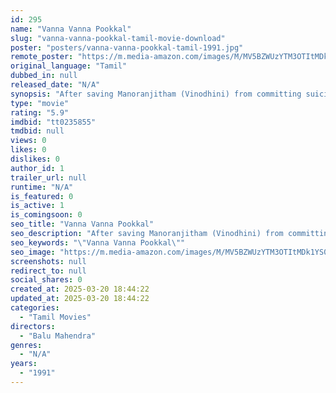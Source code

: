 ```yaml
---
id: 295
name: "Vanna Vanna Pookkal"
slug: "vanna-vanna-pookkal-tamil-movie-download"
poster: "posters/vanna-vanna-pookkal-tamil-1991.jpg"
remote_poster: "https://m.media-amazon.com/images/M/MV5BZWUzYTM3OTItMDk1YS00NjA4LThhZTktYzcxYmE4YjcxOGY3XkEyXkFqcGdeQXVyOTk3NTc2MzE@._V1_SX300.jpg"
original_language: "Tamil"
dubbed_in: null
released_date: "N/A"
synopsis: "After saving Manoranjitham (Vinodhini) from committing suicide in the forest, the kindhearted Siva (Prashanth) brings her home to live in his house, much to the despair of his neighbor Shenbagam (Mounika), who secretly loves him. ..."
type: "movie"
rating: "5.9"
imdbid: "tt0235855"
tmdbid: null
views: 0
likes: 0
dislikes: 0
author_id: 1
trailer_url: null
runtime: "N/A"
is_featured: 0
is_active: 1
is_comingsoon: 0
seo_title: "Vanna Vanna Pookkal"
seo_description: "After saving Manoranjitham (Vinodhini) from committing suicide in the forest, the kindhearted Siva (Prashanth) brings her home to live in his house, much to the despair of his neighbor Shenbagam (Mounika), who secretly loves him. ..."
seo_keywords: "\"Vanna Vanna Pookkal\""
seo_image: "https://m.media-amazon.com/images/M/MV5BZWUzYTM3OTItMDk1YS00NjA4LThhZTktYzcxYmE4YjcxOGY3XkEyXkFqcGdeQXVyOTk3NTc2MzE@._V1_SX300.jpg"
screenshots: null
redirect_to: null
social_shares: 0
created_at: 2025-03-20 18:44:22
updated_at: 2025-03-20 18:44:22
categories:
  - "Tamil Movies"
directors:
  - "Balu Mahendra"
genres:
  - "N/A"
years:
  - "1991"
---
```


